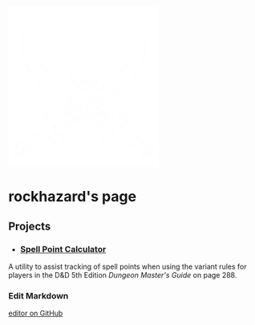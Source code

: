 ![Image](images/privateer.large.png)
# rockhazard's page

## Projects
- ### [Spell Point Calculator](https://rockhazard.github.io/spell-point-calculator/)
A utility to assist tracking of spell points when using the variant rules for players in the D&D 5th Edition _Dungeon Master's Guide_ on page 288.







### Edit Markdown

[editor on GitHub](https://github.com/rockhazard/rockhazard.github.io/edit/master/README.md)
